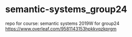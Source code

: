 # semantic-systems_group24
repo for course: semantic systems 2019W for group24
https://www.overleaf.com/9581143153hpkkvqzkprgm
